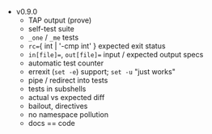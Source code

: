 * v0.9.0
  * TAP output (prove)
  * self-test suite
  * `_one` / `_me` tests
  * `rc=`{ int | '-cmp int' } expected exit status
  * `in[file]=`, `out[file]=` input / expected output specs
  * automatic test counter
  * errexit (`set -e`) support; `set -u` "just works"
  * pipe / redirect into tests
  * tests in subshells
  * actual vs expected diff
  * bailout, directives
  * no namespace pollution
  * docs == code
